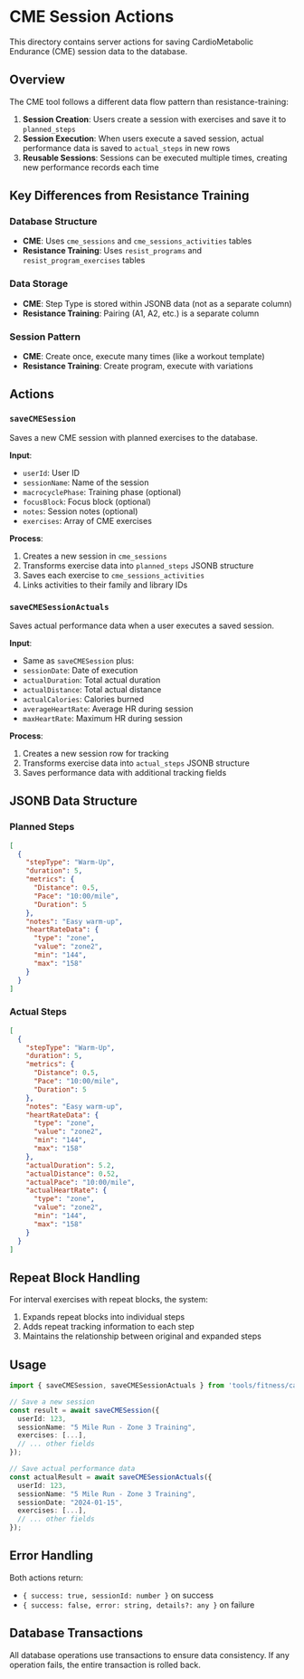# CME Session Actions

This directory contains server actions for saving CardioMetabolic Endurance (CME) session data to the database.

## Overview

The CME tool follows a different data flow pattern than resistance-training:

1. **Session Creation**: Users create a session with exercises and save it to `planned_steps`
2. **Session Execution**: When users execute a saved session, actual performance data is saved to `actual_steps` in new rows
3. **Reusable Sessions**: Sessions can be executed multiple times, creating new performance records each time

## Key Differences from Resistance Training

### Database Structure
- **CME**: Uses `cme_sessions` and `cme_sessions_activities` tables
- **Resistance Training**: Uses `resist_programs` and `resist_program_exercises` tables

### Data Storage
- **CME**: Step Type is stored within JSONB data (not as a separate column)
- **Resistance Training**: Pairing (A1, A2, etc.) is a separate column

### Session Pattern
- **CME**: Create once, execute many times (like a workout template)
- **Resistance Training**: Create program, execute with variations

## Actions

### `saveCMESession`
Saves a new CME session with planned exercises to the database.

**Input**:
- `userId`: User ID
- `sessionName`: Name of the session
- `macrocyclePhase`: Training phase (optional)
- `focusBlock`: Focus block (optional)
- `notes`: Session notes (optional)
- `exercises`: Array of CME exercises

**Process**:
1. Creates a new session in `cme_sessions`
2. Transforms exercise data into `planned_steps` JSONB structure
3. Saves each exercise to `cme_sessions_activities`
4. Links activities to their family and library IDs

### `saveCMESessionActuals`
Saves actual performance data when a user executes a saved session.

**Input**:
- Same as `saveCMESession` plus:
- `sessionDate`: Date of execution
- `actualDuration`: Total actual duration
- `actualDistance`: Total actual distance
- `actualCalories`: Calories burned
- `averageHeartRate`: Average HR during session
- `maxHeartRate`: Maximum HR during session

**Process**:
1. Creates a new session row for tracking
2. Transforms exercise data into `actual_steps` JSONB structure
3. Saves performance data with additional tracking fields

## JSONB Data Structure

### Planned Steps
```json
[
  {
    "stepType": "Warm-Up",
    "duration": 5,
    "metrics": {
      "Distance": 0.5,
      "Pace": "10:00/mile",
      "Duration": 5
    },
    "notes": "Easy warm-up",
    "heartRateData": {
      "type": "zone",
      "value": "zone2",
      "min": "144",
      "max": "158"
    }
  }
]
```

### Actual Steps
```json
[
  {
    "stepType": "Warm-Up",
    "duration": 5,
    "metrics": {
      "Distance": 0.5,
      "Pace": "10:00/mile",
      "Duration": 5
    },
    "notes": "Easy warm-up",
    "heartRateData": {
      "type": "zone",
      "value": "zone2",
      "min": "144",
      "max": "158"
    },
    "actualDuration": 5.2,
    "actualDistance": 0.52,
    "actualPace": "10:00/mile",
    "actualHeartRate": {
      "type": "zone",
      "value": "zone2",
      "min": "144",
      "max": "158"
    }
  }
]
```

## Repeat Block Handling

For interval exercises with repeat blocks, the system:
1. Expands repeat blocks into individual steps
2. Adds repeat tracking information to each step
3. Maintains the relationship between original and expanded steps

## Usage

```typescript
import { saveCMESession, saveCMESessionActuals } from 'tools/fitness/cardiometabolic-training/program/lib/actions';

// Save a new session
const result = await saveCMESession({
  userId: 123,
  sessionName: "5 Mile Run - Zone 3 Training",
  exercises: [...],
  // ... other fields
});

// Save actual performance data
const actualResult = await saveCMESessionActuals({
  userId: 123,
  sessionName: "5 Mile Run - Zone 3 Training",
  sessionDate: "2024-01-15",
  exercises: [...],
  // ... other fields
});
```

## Error Handling

Both actions return:
- `{ success: true, sessionId: number }` on success
- `{ success: false, error: string, details?: any }` on failure

## Database Transactions

All database operations use transactions to ensure data consistency. If any operation fails, the entire transaction is rolled back.
